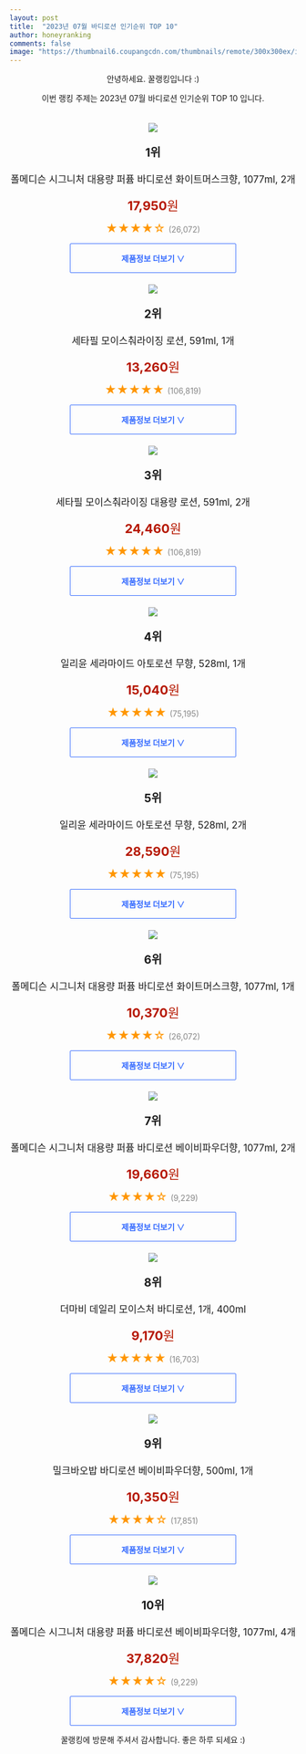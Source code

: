 ```yaml
---
layout: post
title:  "2023년 07월 바디로션 인기순위 TOP 10"
author: honeyranking
comments: false
image: "https://thumbnail6.coupangcdn.com/thumbnails/remote/300x300ex/image/retail/images/3326360882168856-e37f95e4-6ea9-4323-8a36-70206f6dda30.jpg"
---
```

<p style="text-align: center;">안녕하세요. 꿀랭킹입니다 :)</p>
<p style="text-align: center;">이번 랭킹 주제는 2023년 07월 바디로션 인기순위 TOP 10 입니다.</p><center><img src="https://thumbnail6.coupangcdn.com/thumbnails/remote/300x300ex/image/retail/images/3326360882168856-e37f95e4-6ea9-4323-8a36-70206f6dda30.jpg" style="margin-top:20px" /></center><p style="text-align: center; font-size: 20px"><b>1위</b></p><p style="text-align: center; font-size: 17px">폴메디슨 시그니처 대용량 퍼퓸 바디로션 화이트머스크향, 1077ml, 2개</p><p style="text-align: center;"><span style="color: #b61800; font-size: 22px;"><b>17,950</b>원</span></p><p style="text-align: center;"><span style="color: #ff9600; font-size: 20px;">★★★★☆ </span><span style="color: #878787;">(26,072)</span></p><center><a href="https://link.coupang.com/a/2Pi1V"><div style="font-size: 14px; display: inline-block; padding: 15px 90px; color: #346aff; border-radius: 2px; border: 1px solid #346aff; cursor: pointer;"><b>제품정보 더보기 &or;</b></div></a></center><center><img src="https://thumbnail6.coupangcdn.com/thumbnails/remote/300x300ex/image/retail/images/1322644922592436-233ae835-1c61-4ace-bc8d-8950cb6c315f.jpg" style="margin-top:20px" /></center><p style="text-align: center; font-size: 20px"><b>2위</b></p><p style="text-align: center; font-size: 17px">세타필 모이스춰라이징 로션, 591ml, 1개</p><p style="text-align: center;"><span style="color: #b61800; font-size: 22px;"><b>13,260</b>원</span></p><p style="text-align: center;"><span style="color: #ff9600; font-size: 20px;">★★★★★ </span><span style="color: #878787;">(106,819)</span></p><center><a href="https://link.coupang.com/a/2Pi1W"><div style="font-size: 14px; display: inline-block; padding: 15px 90px; color: #346aff; border-radius: 2px; border: 1px solid #346aff; cursor: pointer;"><b>제품정보 더보기 &or;</b></div></a></center><center><img src="https://thumbnail6.coupangcdn.com/thumbnails/remote/300x300ex/image/retail/images/711593805388429-8681b9cc-5d10-40db-99d4-f490d8eca8b5.jpg" style="margin-top:20px" /></center><p style="text-align: center; font-size: 20px"><b>3위</b></p><p style="text-align: center; font-size: 17px">세타필 모이스춰라이징 대용량 로션, 591ml, 2개</p><p style="text-align: center;"><span style="color: #b61800; font-size: 22px;"><b>24,460</b>원</span></p><p style="text-align: center;"><span style="color: #ff9600; font-size: 20px;">★★★★★ </span><span style="color: #878787;">(106,819)</span></p><center><a href="https://link.coupang.com/a/2Pi1X"><div style="font-size: 14px; display: inline-block; padding: 15px 90px; color: #346aff; border-radius: 2px; border: 1px solid #346aff; cursor: pointer;"><b>제품정보 더보기 &or;</b></div></a></center><center><img src="https://thumbnail6.coupangcdn.com/thumbnails/remote/300x300ex/image/retail/images/2977220283279792-57ee4bf6-57db-4561-8fed-d9181ec85777.jpg" style="margin-top:20px" /></center><p style="text-align: center; font-size: 20px"><b>4위</b></p><p style="text-align: center; font-size: 17px">일리윤 세라마이드 아토로션 무향, 528ml, 1개</p><p style="text-align: center;"><span style="color: #b61800; font-size: 22px;"><b>15,040</b>원</span></p><p style="text-align: center;"><span style="color: #ff9600; font-size: 20px;">★★★★★ </span><span style="color: #878787;">(75,195)</span></p><center><a href="https://link.coupang.com/a/2Pi10"><div style="font-size: 14px; display: inline-block; padding: 15px 90px; color: #346aff; border-radius: 2px; border: 1px solid #346aff; cursor: pointer;"><b>제품정보 더보기 &or;</b></div></a></center><center><img src="https://thumbnail7.coupangcdn.com/thumbnails/remote/300x300ex/image/retail/images/8486910664458781-84dd5183-7234-465d-ab93-9d2c559b322c.crdownload" style="margin-top:20px" /></center><p style="text-align: center; font-size: 20px"><b>5위</b></p><p style="text-align: center; font-size: 17px">일리윤 세라마이드 아토로션 무향, 528ml, 2개</p><p style="text-align: center;"><span style="color: #b61800; font-size: 22px;"><b>28,590</b>원</span></p><p style="text-align: center;"><span style="color: #ff9600; font-size: 20px;">★★★★★ </span><span style="color: #878787;">(75,195)</span></p><center><a href="https://link.coupang.com/a/2Pi13"><div style="font-size: 14px; display: inline-block; padding: 15px 90px; color: #346aff; border-radius: 2px; border: 1px solid #346aff; cursor: pointer;"><b>제품정보 더보기 &or;</b></div></a></center><center><img src="https://thumbnail8.coupangcdn.com/thumbnails/remote/300x300ex/image/retail/images/3326321225189573-bd0b1da3-1aee-4db8-a747-9bb489debbef.jpg" style="margin-top:20px" /></center><p style="text-align: center; font-size: 20px"><b>6위</b></p><p style="text-align: center; font-size: 17px">폴메디슨 시그니처 대용량 퍼퓸 바디로션 화이트머스크향, 1077ml, 1개</p><p style="text-align: center;"><span style="color: #b61800; font-size: 22px;"><b>10,370</b>원</span></p><p style="text-align: center;"><span style="color: #ff9600; font-size: 20px;">★★★★☆ </span><span style="color: #878787;">(26,072)</span></p><center><a href="https://link.coupang.com/a/2Pi14"><div style="font-size: 14px; display: inline-block; padding: 15px 90px; color: #346aff; border-radius: 2px; border: 1px solid #346aff; cursor: pointer;"><b>제품정보 더보기 &or;</b></div></a></center><center><img src="https://thumbnail7.coupangcdn.com/thumbnails/remote/300x300ex/image/retail/images/3322882318261975-f0c3fe5b-f022-4a74-b0b4-759eb63e55b8.jpg" style="margin-top:20px" /></center><p style="text-align: center; font-size: 20px"><b>7위</b></p><p style="text-align: center; font-size: 17px">폴메디슨 시그니처 대용량 퍼퓸 바디로션 베이비파우더향, 1077ml, 2개</p><p style="text-align: center;"><span style="color: #b61800; font-size: 22px;"><b>19,660</b>원</span></p><p style="text-align: center;"><span style="color: #ff9600; font-size: 20px;">★★★★☆ </span><span style="color: #878787;">(9,229)</span></p><center><a href="https://link.coupang.com/a/2Pi16"><div style="font-size: 14px; display: inline-block; padding: 15px 90px; color: #346aff; border-radius: 2px; border: 1px solid #346aff; cursor: pointer;"><b>제품정보 더보기 &or;</b></div></a></center><center><img src="https://thumbnail8.coupangcdn.com/thumbnails/remote/300x300ex/image/retail/images/184943297495433-a04d9aa3-4e60-4112-a6f8-7c615d4de210.png" style="margin-top:20px" /></center><p style="text-align: center; font-size: 20px"><b>8위</b></p><p style="text-align: center; font-size: 17px">더마비 데일리 모이스처 바디로션, 1개, 400ml</p><p style="text-align: center;"><span style="color: #b61800; font-size: 22px;"><b>9,170</b>원</span></p><p style="text-align: center;"><span style="color: #ff9600; font-size: 20px;">★★★★★ </span><span style="color: #878787;">(16,703)</span></p><center><a href="https://link.coupang.com/a/2Pi17"><div style="font-size: 14px; display: inline-block; padding: 15px 90px; color: #346aff; border-radius: 2px; border: 1px solid #346aff; cursor: pointer;"><b>제품정보 더보기 &or;</b></div></a></center><center><img src="https://thumbnail8.coupangcdn.com/thumbnails/remote/300x300ex/image/retail/images/99547937500510-221a2b67-f23b-4b1b-8e9f-65abe3fd694d.jpg" style="margin-top:20px" /></center><p style="text-align: center; font-size: 20px"><b>9위</b></p><p style="text-align: center; font-size: 17px">밀크바오밥 바디로션 베이비파우더향, 500ml, 1개</p><p style="text-align: center;"><span style="color: #b61800; font-size: 22px;"><b>10,350</b>원</span></p><p style="text-align: center;"><span style="color: #ff9600; font-size: 20px;">★★★★☆ </span><span style="color: #878787;">(17,851)</span></p><center><a href="https://link.coupang.com/a/2Pi18"><div style="font-size: 14px; display: inline-block; padding: 15px 90px; color: #346aff; border-radius: 2px; border: 1px solid #346aff; cursor: pointer;"><b>제품정보 더보기 &or;</b></div></a></center><center><img src="https://thumbnail7.coupangcdn.com/thumbnails/remote/300x300ex/image/retail/images/67aca8b1-7292-4941-b39a-3469d60d05564646201550770545532.png" style="margin-top:20px" /></center><p style="text-align: center; font-size: 20px"><b>10위</b></p><p style="text-align: center; font-size: 17px">폴메디슨 시그니처 대용량 퍼퓸 바디로션 베이비파우더향, 1077ml, 4개</p><p style="text-align: center;"><span style="color: #b61800; font-size: 22px;"><b>37,820</b>원</span></p><p style="text-align: center;"><span style="color: #ff9600; font-size: 20px;">★★★★☆ </span><span style="color: #878787;">(9,229)</span></p><center><a href="https://link.coupang.com/a/2Pi19"><div style="font-size: 14px; display: inline-block; padding: 15px 90px; color: #346aff; border-radius: 2px; border: 1px solid #346aff; cursor: pointer;"><b>제품정보 더보기 &or;</b></div></a></center><p style="text-align: center;">꿀랭킹에 방문해 주셔서 감사합니다. 좋은 하루 되세요 :)</p>
